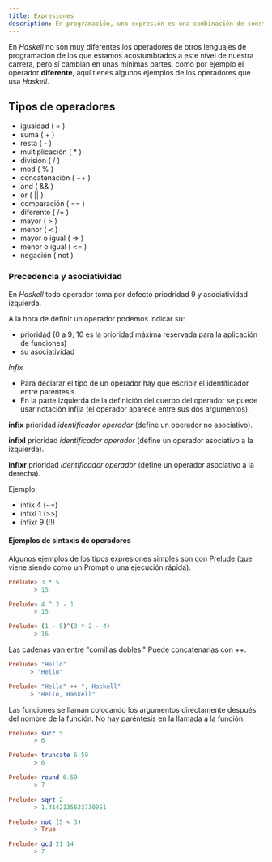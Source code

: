```yaml
---
title: Expresiones
description: En programación, una expresión es una combinación de constantes, variables o funciones, que es interpretada de acuerdo a las normas particulares de precedencia y asociación para un lenguaje de programación en particular. Como en matemáticas, la expresión es su valor evaluado, es decir, la expresión es una representación de ese valor.
---
```


En *Haskell* no son muy diferentes los operadores de otros lenguajes de programación de los que estamos acostumbrados a este nivel de nuestra carrera, pero sí cambian en unas mínimas partes, como por ejemplo el operador **diferente**, aquí tienes algunos ejemplos de los operadores que usa *Haskell*.

## Tipos de operadores

- igualdad ( = )
- suma ( + )
- resta ( - )
- multiplicación ( * )
- división ( / )
- mod ( % )
- concatenación ( ++ )
- and ( && )
- or ( || )
- comparación ( == )
- diferente ( /= )
- mayor ( > )
- menor ( < )
- mayor o igual ( => )
- menor o igual ( <= )
- negación ( not )

### Precedencia y asociatividad
En *Haskell* todo operador toma por defecto priodridad 9 y asociatividad izquierda.

A la hora de definir un operador podemos indicar su:
- prioridad (0 a 9; 10 es la prioridad máxima reservada para la aplicación de funciones)
- su asociatividad

*Infix*
- Para declarar el tipo de un operador hay que escribir el identificador entre paréntesis.
- En la parte izquierda de la definición del cuerpo del operador se puede usar notación infija (el operador aparece entre sus dos argumentos).

 **infix** prioridad *identificador operador* (define un operador no asociativo).

 **infixl** prioridad *identificador operador* (define un operador asociativo a la izquierda).

 **infixr** prioridad *identificador operador* (define un operador asociativo a la derecha).


Ejemplo:

- infix 4 (~=)
- infixl 1 (>>)
- infixr 9 (!!)

#### Ejemplos de sintaxis de operadores

Algunos ejemplos de los tipos expresiones simples son con Prelude (que viene siendo como un Prompt o una ejecución rápida).

  ```haskell
  Prelude> 3 * 5
         > 15

  Prelude> 4 ^ 2 - 1
         > 15

  Prelude> (1 - 5)^(3 * 2 - 4)
         > 16
  ```
  
  Las cadenas van entre "comillas dobles." Puede concatenarlas con ++.

  ```haskell
  Prelude> "Hello"
        > "Hello"

  Prelude> "Hello" ++ ", Haskell"
        > "Hello, Haskell"

  ```

  Las funciones se llaman colocando los argumentos directamente después del nombre de la función. No hay paréntesis en la llamada a la función.

  ```haskell
  Prelude> succ 5
         > 6

  Prelude> truncate 6.59
         > 6

  Prelude> round 6.59
         > 7

  Prelude> sqrt 2
         > 1.4142135623730951

  Prelude> not (5 < 3)
         > True

  Prelude> gcd 21 14
         > 7

